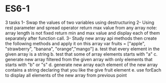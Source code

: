 # ES6-1
3 tasks
1- Swap the values of two variables using destructuring
2- Using rest parameter and spread operator return max value from any array note: array length is not fixed return min and max value and display each of them separately after function call.
3- Study new array api methods then create the following methods and apply it on this array var fruits = ["apple", "strawberry", "banana", "orange","mango"] 
  a. test that every element in the given array is a string
  b. test that some of array elements starts with "a"
  c. generate new array filtered from the given array with only elements that starts with "b" or "s"
  d. generate new array each element of the new array contains a string declaring that you like the give fruit element
  e. use forEach to display all elements of the new array from previous point
